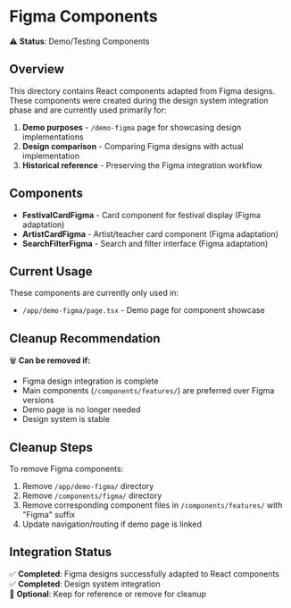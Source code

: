# Figma Components

⚠️ **Status**: Demo/Testing Components

## Overview

This directory contains React components adapted from Figma designs. These components were created during the design system integration phase and are currently used primarily for:

1. **Demo purposes** - `/demo-figma` page for showcasing design implementations
2. **Design comparison** - Comparing Figma designs with actual implementation
3. **Historical reference** - Preserving the Figma integration workflow

## Components

- **FestivalCardFigma** - Card component for festival display (Figma adaptation)
- **ArtistCardFigma** - Artist/teacher card component (Figma adaptation)  
- **SearchFilterFigma** - Search and filter interface (Figma adaptation)

## Current Usage

These components are currently only used in:
- `/app/demo-figma/page.tsx` - Demo page for component showcase

## Cleanup Recommendation

🗑️ **Can be removed if:**
- Figma design integration is complete
- Main components (`/components/features/`) are preferred over Figma versions
- Demo page is no longer needed
- Design system is stable

## Cleanup Steps

To remove Figma components:
1. Remove `/app/demo-figma/` directory
2. Remove `/components/figma/` directory  
3. Remove corresponding component files in `/components/features/` with "Figma" suffix
4. Update navigation/routing if demo page is linked

## Integration Status

✅ **Completed**: Figma designs successfully adapted to React components  
✅ **Completed**: Design system integration  
🔄 **Optional**: Keep for reference or remove for cleanup